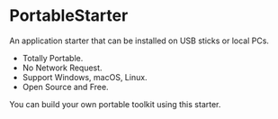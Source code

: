 # PortableStarter
An application starter that can be installed on USB sticks or local PCs.

- Totally Portable.
- No Network Request.
- Support Windows, macOS, Linux.
- Open Source and Free.


You can build your own portable toolkit using this starter.